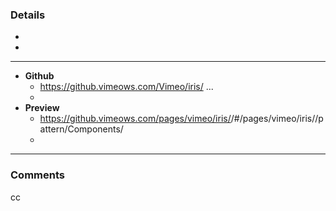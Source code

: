 ### Details
- 
-

***

- **Github**
  - https://github.vimeows.com/Vimeo/iris/ ...
  - 
- **Preview**
  - https://github.vimeows.com/pages/vimeo/iris/<PR-branchname>/#/pages/vimeo/iris/<PR-branchname>/pattern/Components/<YourUpdatedComponent>
  -

***
### Comments
cc 
